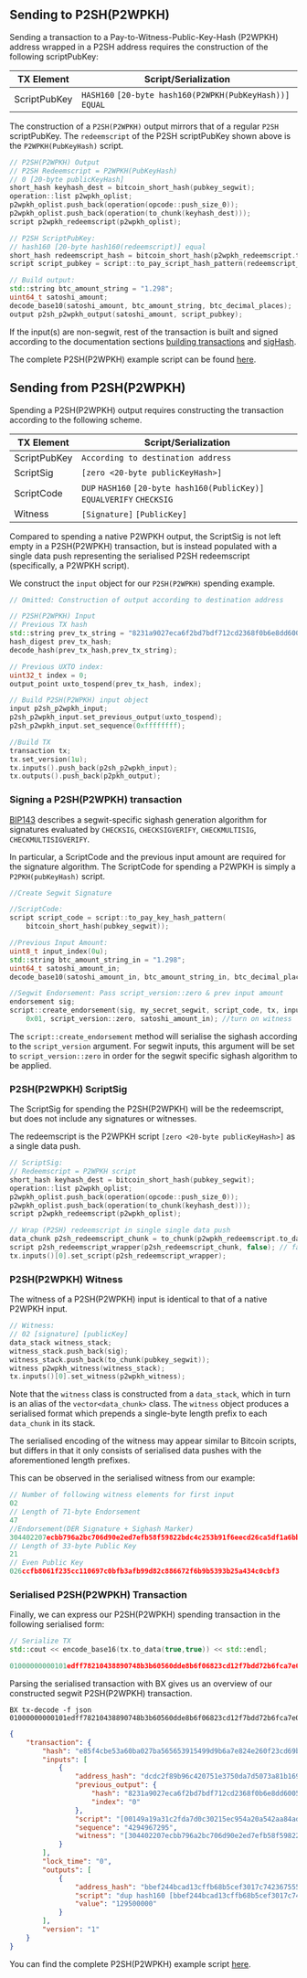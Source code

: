 ## Sending to P2SH(P2WPKH)
Sending a transaction to a Pay-to-Witness-Public-Key-Hash (P2WPKH) address wrapped in a P2SH address requires the construction of the following scriptPubKey:

| TX Element 	 | Script/Serialization 									                  |
| -------------|----------------------------------------------------------|
| ScriptPubKey | `HASH160` `[20-byte hash160(P2WPKH(PubKeyHash))]` `EQUAL`|

The construction of a `P2SH(P2WPKH)` output mirrors that of a regular `P2SH` scriptPubKey. The `redeemscript` of the P2SH scriptPubKey shown above is the `P2WPKH(PubKeyHash)` script.

```c++
// P2SH(P2WPKH) Output
// P2SH Redeemscript = P2WPKH(PubKeyHash)
// 0 [20-byte publicKeyHash]
short_hash keyhash_dest = bitcoin_short_hash(pubkey_segwit);
operation::list p2wpkh_oplist;
p2wpkh_oplist.push_back(operation(opcode::push_size_0));
p2wpkh_oplist.push_back(operation(to_chunk(keyhash_dest)));
script p2wpkh_redeemscript(p2wpkh_oplist);

// P2SH ScriptPubKey:
// hash160 [20-byte hash160(redeemscript)] equal
short_hash redeemscript_hash = bitcoin_short_hash(p2wpkh_redeemscript.to_data(false));
script script_pubkey = script::to_pay_script_hash_pattern(redeemscript_hash);

// Build output:
std::string btc_amount_string = "1.298";
uint64_t satoshi_amount;
decode_base10(satoshi_amount, btc_amount_string, btc_decimal_places);
output p2sh_p2wpkh_output(satoshi_amount, script_pubkey);
```
If the input(s) are non-segwit, rest of the transaction is built and signed according to the documentation sections [building transactions](https://github.com/libbitcoin/libbitcoin/wiki/Building-Transactions) and [sigHash](https://github.com/libbitcoin/libbitcoin/wiki/Sighash-&-TX-Signing).

The complete P2SH(P2WPKH) example script can be found [here](https://github.com/libbitcoin/libbitcoin/wiki/Segwit-TX-Examples).

## Sending from P2SH(P2WPKH)  

Spending a P2SH(P2WPKH) output requires constructing the transaction according to the following scheme.

| TX Element   | Script/Serialization                                                    |
| -------------|-------------------------------------------------------------------------|
| ScriptPubKey | `According to destination address`                                      |
| ScriptSig    | `[zero <20-byte publicKeyHash>]`                                        |
| ScriptCode   | `DUP` `HASH160` `[20-byte hash160(PublicKey)]` `EQUALVERIFY` `CHECKSIG` |
| Witness      | `[Signature]` `[PublicKey]`                                             |

Compared to spending a native P2WPKH output, the ScriptSig is not left empty in a P2SH(P2WPKH) transaction, but is instead populated with a single data push representing the serialised P2SH redeemscript (specifically, a P2WPKH script).

We construct the `input` object for our `P2SH(P2WPKH)` spending example.

```c++
// Omitted: Construction of output according to destination address
```

```c++
// P2SH(P2WPKH) Input
// Previous TX hash
std::string prev_tx_string = "8231a9027eca6f2bd7bdf712cd2368f0b6e8dd6005b6b348078938042178ffed";
hash_digest prev_tx_hash;
decode_hash(prev_tx_hash,prev_tx_string);

// Previous UXTO index:
uint32_t index = 0;
output_point uxto_tospend(prev_tx_hash, index);

// Build P2SH(P2WPKH) input object
input p2sh_p2wpkh_input;
p2sh_p2wpkh_input.set_previous_output(uxto_tospend);
p2sh_p2wpkh_input.set_sequence(0xffffffff);

//Build TX
transaction tx;
tx.set_version(1u);
tx.inputs().push_back(p2sh_p2wpkh_input);
tx.outputs().push_back(p2pkh_output);
```

### Signing a P2SH(P2WPKH) transaction
[BIP143](https://github.com/bitcoin/bips/blob/master/bip-0143.mediawiki) describes a segwit-specific sighash generation algorithm for signatures evaluated by `CHECKSIG`, `CHECKSIGVERIFY`, `CHECKMULTISIG`, `CHECKMULTISIGVERIFY`.  

In particular, a ScriptCode and the previous input amount are required for the signature algorithm. The ScriptCode for spending a P2WPKH is simply a `P2PKH(pubKeyHash)` script.

```c++
//Create Segwit Signature

//ScriptCode:
script script_code = script::to_pay_key_hash_pattern(
    bitcoin_short_hash(pubkey_segwit));

//Previous Input Amount:
uint8_t input_index(0u);
std::string btc_amount_string_in = "1.298";
uint64_t satoshi_amount_in;
decode_base10(satoshi_amount_in, btc_amount_string_in, btc_decimal_places);

//Segwit Endorsement: Pass script_version::zero & prev input amount
endorsement sig;
script::create_endorsement(sig, my_secret_segwit, script_code, tx, input_index,
    0x01, script_version::zero, satoshi_amount_in); //turn on witness
```
The `script::create_endorsement` method will serialise the sighash according to the `script_version` argument. For segwit inputs, this argument will be set to `script_version::zero` in order for the segwit specific sighash algorithm to be applied.

### P2SH(P2WPKH) ScriptSig
The ScriptSig for spending the P2SH(P2WPKH) will be the redeemscript, but does not include any signatures or witnesses.

The redeemscript is the P2WPKH script `[zero <20-byte publicKeyHash>]` as a single data push.

```c++
// ScriptSig:
// Redeemscript = P2WPKH script
short_hash keyhash_dest = bitcoin_short_hash(pubkey_segwit);
operation::list p2wpkh_oplist;
p2wpkh_oplist.push_back(operation(opcode::push_size_0));
p2wpkh_oplist.push_back(operation(to_chunk(keyhash_dest)));
script p2wpkh_redeemscript(p2wpkh_oplist);

// Wrap (P2SH) redeemscript in single single data push
data_chunk p2sh_redeemscript_chunk = to_chunk(p2wpkh_redeemscript.to_data(true)); // true: include size
script p2sh_redeemscript_wrapper(p2sh_redeemscript_chunk, false); // false: interpret as single data push
tx.inputs()[0].set_script(p2sh_redeemscript_wrapper);
```

### P2SH(P2WPKH) Witness

The witness of a P2SH(P2WPKH) input is identical to that of a native P2WPKH input.  

```c++
// Witness:
// 02 [signature] [publicKey]
data_stack witness_stack;
witness_stack.push_back(sig);
witness_stack.push_back(to_chunk(pubkey_segwit));
witness p2wpkh_witness(witness_stack);
tx.inputs()[0].set_witness(p2wpkh_witness);
```
Note that the `witness` class is constructed from a `data_stack`, which in turn is an alias of the `vector<data_chunk>` class. The `witness` object produces a serialised format which prepends a single-byte length prefix to each `data_chunk` in its stack.

The serialised encoding of the witness may appear similar to Bitcoin scripts, but differs in that it only consists of serialised data pushes with the aforementioned length prefixes.

This can be observed in the serialised witness from our example:

```c++
// Number of following witness elements for first input
02
// Length of 71-byte Endorsement
47
//Endorsement(DER Signature + Sighash Marker)
304402207ecbb796a2bc706d90e2ed7efb58f59822bdc4c253b91f6eecd26ca5df1a6bb60220700b737f3c49b2f21bb228fadeab786e2ac78fd87890ede3f5d299e81880d96301
// Length of 33-byte Public Key
21
// Even Public Key
026ccfb8061f235cc110697c0bfb3afb99d82c886672f6b9b5393b25a434c0cbf3
```

### Serialised P2SH(P2WPKH) Transaction

Finally, we can express our P2SH(P2WPKH) spending transaction in the following serialised form:

```C++
// Serialize TX
std::cout << encode_base16(tx.to_data(true,true)) << std::endl;
```
```C++
01000000000101edff78210438890748b3b60560dde8b6f06823cd12f7bdd72b6fca7e02a9318200000000171600149a19a31c2fda7d0c30215ec954a20a542aa84ad3ffffffff016003b807000000001976a914bbef244bcad13cffb68b5cef3017c7423675552288ac0247304402207ecbb796a2bc706d90e2ed7efb58f59822bdc4c253b91f6eecd26ca5df1a6bb60220700b737f3c49b2f21bb228fadeab786e2ac78fd87890ede3f5d299e81880d9630121026ccfb8061f235cc110697c0bfb3afb99d82c886672f6b9b5393b25a434c0cbf300000000
```
Parsing the serialised transaction with BX gives us an overview of our constructed segwit P2SH(P2WPKH) transaction.
```
BX tx-decode -f json 01000000000101edff78210438890748b3b60560dde8b6f06823cd12f7bdd72b6fca7e02a9318200000000171600149a19a31c2fda7d0c30215ec954a20a542aa84ad3ffffffff016003b807000000001976a914bbef244bcad13cffb68b5cef3017c7423675552288ac0247304402207ecbb796a2bc706d90e2ed7efb58f59822bdc4c253b91f6eecd26ca5df1a6bb60220700b737f3c49b2f21bb228fadeab786e2ac78fd87890ede3f5d299e81880d9630121026ccfb8061f235cc110697c0bfb3afb99d82c886672f6b9b5393b25a434c0cbf300000000
```
```json
{
    "transaction": {
        "hash": "e85f4cbe53a60ba027ba565653915499d9b6a7e824e260f23cd69bfab1992624",
        "inputs": [
            {
                "address_hash": "dcdc2f89b96c420751e3750da7d5073a81b16946",
                "previous_output": {
                    "hash": "8231a9027eca6f2bd7bdf712cd2368f0b6e8dd6005b6b348078938042178ffed",
                    "index": "0"
                },
                "script": "[00149a19a31c2fda7d0c30215ec954a20a542aa84ad3]",
                "sequence": "4294967295",
                "witness": "[304402207ecbb796a2bc706d90e2ed7efb58f59822bdc4c253b91f6eecd26ca5df1a6bb60220700b737f3c49b2f21bb228fadeab786e2ac78fd87890ede3f5d299e81880d96301] [026ccfb8061f235cc110697c0bfb3afb99d82c886672f6b9b5393b25a434c0cbf3]"
            }
        ],
        "lock_time": "0",
        "outputs": [
            {
                "address_hash": "bbef244bcad13cffb68b5cef3017c74236755522",
                "script": "dup hash160 [bbef244bcad13cffb68b5cef3017c74236755522] equalverify checksig",
                "value": "129500000"
            }
        ],
        "version": "1"
    }
}
```

You can find the complete P2SH(P2WPKH) example script [here](https://github.com/libbitcoin/libbitcoin/wiki/Segwit-TX-Examples).